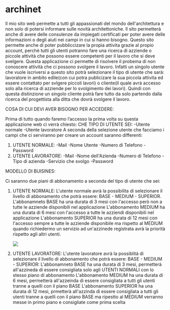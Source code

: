 # archinet

Il mio sito web permette a tutti gli appassionati del mondo dell'architettura e non solo di potersi informare sulle novità architettoniche. Il sito permetterà anche di avere delle consulenze da impiegati certificati per poter avere delle informazioni o degli aiuti nei campi in cui si hanno bisogno.
Questo sito permette anche di poter pubbliccizare la propia attivita grazie al propio account, perchè tutti gli utenti potranno fare una ricerca di azziende o piccole attività che possono essere competenti per il lavoro che si deve svelgere. 
Questa applicazione ci permette di risolvere il probema di non conoscere attività che ci possono svolgere il lavoro. Infatti un singolo utente che vuole iscriversi a questo sito potrà selezionare il tipo di utente che sarà: lavoratore in ambito edile(con cui potra publicizare la sua piccola attivita ed essere contattato per svlgere piccoli lavori) o cliente(il quale avrà accesso solo alla ricerca di azziende per lo svolgimento dei lavori). Quindi con questa distinzione un singolo cliente potrà fare tutto da solo partendo dalla ricerca del progettista alla ditta che dovrà svolgere il lavoro.

COSA DI CUI DEVI AVER BISOGNO PER ACCEDERE:

Prima di tutto quando faremo l’accesso la prima volta su questa applicazione web ci verrà chiesto:
CHE TIPO DI UTENTE SEI:
  -Utente normale
  -Utente lavoratore
A seconda della selezione utente che facciamo i campi che ci serviranno per creare un account saranno differenti:
  1. UTENTE NORMALE:
      -Mail
      -Nome Utente
      -Numero di Telefono
      -Password
  2. UTENTE LAVORATORE:
      -Mail
      -Nome dell'Azienda
      -Numero di Telefono
      -Tipo di azienda
      -Servizio che svolgo
      -Password
     
MODELLO DI BUISINES:

Ci saranno due piani di abbonamento a seconda del tipo di utente che sei:
   1. UTENTE NORMALE:
      L'utente normale avrà la possibilita di selezionare il livello di abbonamento che potrà essere: BASE - MEDIUM - SUPERIOR.
        L'abbonamneto BASE ha una durata di 3 mesi con l'accesso però non a tutte le azziende disponibili nel applicazione
        L'abbonamento MEDIUM ha una durata di 6 mesi con l'accesso a tutte le azziendi disponibili nel applicazione
        L'abbonamento SUPERIOR ha una durata di 12 mesi con l'accesso sempre a tutte le azziende disponibile ma rispetto al MEDIUM quando richiedermo un servizio ad un'azzinede registrata avrà la priorità rispetto agli altri utenti.

        <img src="http://yuml.me/diagram/scruffy/usecase/[UTENTE NORMALE] - (Registrazione),
          [UTENTE NORMALE] - (Accesso),(Accesso) - (Selezione Piano Abbonamento),(Selezione Piano Abbonamento) - (Base),(Selezione Piano Abbonamento) - (Medium),(Selezione Piano Abbonamento) - (Superior),(Selezione Piano Abbonamento) > (Transazione),(Transazione) > (Aggiungere Carta),(Transazione) > (Autenticazione),(Transazione) > (Conferma Pagamento)" >


   
   3. UTENTE LAVORATORE:
      L'utente lavoratore avrà la possiblità di selezionare il livello di abbonamento che potrà essere: BASE - MEDIUM - SUPERIOR:
        L'abbonamneto BASE ha una durata di 3 mesi, permetterà all'azzineda di essere consigliata solo agli UTENTI NORMALI con lo stesso piano di abbonamento
        L'abbonamento MEDIUM ha una durata di 6 mesi, permetterà all'azzeinda di essere consigliata a tutti gli utenti tranne a quelli con il piano BASE
        L'abbonamento SUPERIOR ha una durata di 12 mesi, prmetterà all'azzinda di essere consigliata a tutti gli utenti tranne a quelli con il piano BASE ma ripestto al MEDIUM verranno messe in primo piano e consigliate come prima scelta
      
